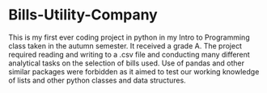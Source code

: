 # Bills-Utility-Company
This is my first ever coding project in python in my Intro to Programming class taken in the autumn semester. It received a grade A. 
The project required reading and writing to a .csv file and conducting many different analytical tasks on the selection of bills used. Use of pandas and other similar packages were forbidden as it aimed to test our working knowledge of lists and other python classes and data structures. 
